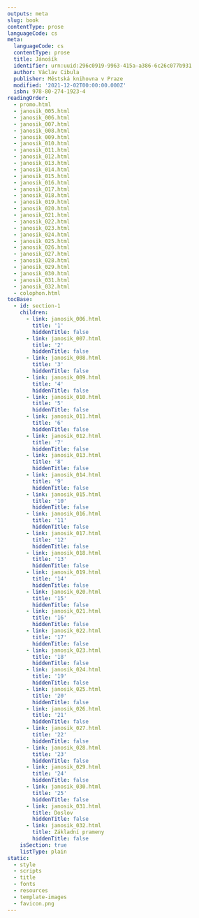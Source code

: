 ```yaml
---
outputs: meta
slug: book
contentType: prose
languageCode: cs
meta:
  languageCode: cs
  contentType: prose
  title: Jánošík
  identifier: urn:uuid:296c0919-9963-415a-a386-6c26c077b931
  author: Václav Cibula
  publisher: Městská knihovna v Praze
  modified: '2021-12-02T00:00:00.000Z'
  isbn: 978-80-274-1923-4
readingOrder:
  - promo.html
  - janosik_005.html
  - janosik_006.html
  - janosik_007.html
  - janosik_008.html
  - janosik_009.html
  - janosik_010.html
  - janosik_011.html
  - janosik_012.html
  - janosik_013.html
  - janosik_014.html
  - janosik_015.html
  - janosik_016.html
  - janosik_017.html
  - janosik_018.html
  - janosik_019.html
  - janosik_020.html
  - janosik_021.html
  - janosik_022.html
  - janosik_023.html
  - janosik_024.html
  - janosik_025.html
  - janosik_026.html
  - janosik_027.html
  - janosik_028.html
  - janosik_029.html
  - janosik_030.html
  - janosik_031.html
  - janosik_032.html
  - colophon.html
tocBase:
  - id: section-1
    children:
      - link: janosik_006.html
        title: '1'
        hiddenTitle: false
      - link: janosik_007.html
        title: '2'
        hiddenTitle: false
      - link: janosik_008.html
        title: '3'
        hiddenTitle: false
      - link: janosik_009.html
        title: '4'
        hiddenTitle: false
      - link: janosik_010.html
        title: '5'
        hiddenTitle: false
      - link: janosik_011.html
        title: '6'
        hiddenTitle: false
      - link: janosik_012.html
        title: '7'
        hiddenTitle: false
      - link: janosik_013.html
        title: '8'
        hiddenTitle: false
      - link: janosik_014.html
        title: '9'
        hiddenTitle: false
      - link: janosik_015.html
        title: '10'
        hiddenTitle: false
      - link: janosik_016.html
        title: '11'
        hiddenTitle: false
      - link: janosik_017.html
        title: '12'
        hiddenTitle: false
      - link: janosik_018.html
        title: '13'
        hiddenTitle: false
      - link: janosik_019.html
        title: '14'
        hiddenTitle: false
      - link: janosik_020.html
        title: '15'
        hiddenTitle: false
      - link: janosik_021.html
        title: '16'
        hiddenTitle: false
      - link: janosik_022.html
        title: '17'
        hiddenTitle: false
      - link: janosik_023.html
        title: '18'
        hiddenTitle: false
      - link: janosik_024.html
        title: '19'
        hiddenTitle: false
      - link: janosik_025.html
        title: '20'
        hiddenTitle: false
      - link: janosik_026.html
        title: '21'
        hiddenTitle: false
      - link: janosik_027.html
        title: '22'
        hiddenTitle: false
      - link: janosik_028.html
        title: '23'
        hiddenTitle: false
      - link: janosik_029.html
        title: '24'
        hiddenTitle: false
      - link: janosik_030.html
        title: '25'
        hiddenTitle: false
      - link: janosik_031.html
        title: Doslov
        hiddenTitle: false
      - link: janosik_032.html
        title: Základní prameny
        hiddenTitle: false
    isSection: true
    listType: plain
static:
  - style
  - scripts
  - title
  - fonts
  - resources
  - template-images
  - favicon.png
---
```

